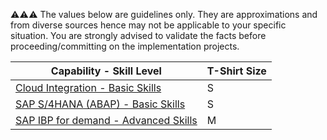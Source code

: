 :warning::warning::warning:  The values below are guidelines only. They are approximations and from diverse sources hence may not be applicable to your specific situation. You are strongly advised to validate the facts before proceeding/committing on the implementation projects.

Capability - Skill Level | T-Shirt Size
--- | ---
[Cloud Integration - Basic Skills](../Application_Skill_Level_Definition.md#cloud-integration----basic-skills) | S
[SAP S/4HANA (ABAP) - Basic Skills](../Application_Skill_Level_Definition.md#sap-s4hana-abap---basic-skills) | S
[SAP IBP for demand - Advanced Skills](../Application_Skill_Level_Definition.md#sap-integrated-business-planning-ibp---advanced-skills) | M
